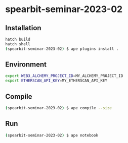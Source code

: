 # spearbit-seminar-2023-02

## Installation

```sh
hatch build
hatch shell
(spearbit-seminar-2023-02) $ ape plugins install .
```

## Environment

```sh
export WEB3_ALCHEMY_PROJECT_ID=MY_ALCHEMY_PROJECT_ID
export ETHERSCAN_API_KEY=MY_ETHERSCAN_API_KEY
```

## Compile

```sh
(spearbit-seminar-2023-02) $ ape compile --size
```

## Run

```sh
(spearbit-seminar-2023-02) $ ape notebook
```
